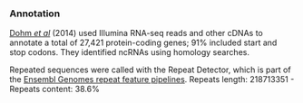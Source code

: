 ### Annotation

[Dohm *et al*](http://europepmc.org/abstract/MED/24352233) (2014) used
Illumina RNA-seq reads and other cDNAs to annotate a total of 27,421
protein-coding genes; 91% included start and stop codons. They
identified ncRNAs using homology searches.

Repeated sequences were called with the Repeat Detector, which is part of the [Ensembl Genomes repeat feature pipelines](http://plants.ensembl.org/info/genome/annotation/repeat_features.html). Repeats length: 218713351 - Repeats content: 38.6%
